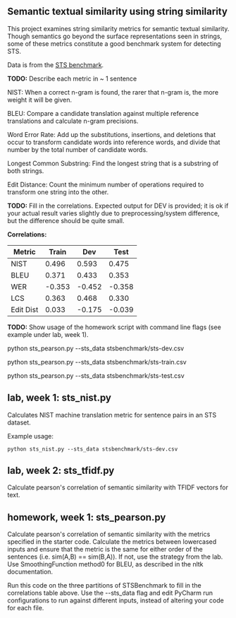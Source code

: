 Semantic textual similarity using string similarity
---------------------------------------------------

This project examines string similarity metrics for semantic textual similarity.
Though semantics go beyond the surface representations seen in strings, some of these
metrics constitute a good benchmark system for detecting STS.

Data is from the [STS benchmark](http://ixa2.si.ehu.es/stswiki/index.php/STSbenchmark).

**TODO:**
Describe each metric in ~ 1 sentence



NIST: When a correct n-gram is found, the rarer that n-gram is, the more weight it will be given.

BLEU: Compare a candidate translation against multiple reference translations and calculate n-gram precisions.

Word Error Rate: Add up the substitutions, insertions, and deletions that occur to transform candidate words into 
reference words, and divide that number by the total number of candidate words.

Longest Common Substring: Find the longest string that is a substring of both strings.

Edit Distance: Count the minimum number of operations required to transform one string into the other.



**TODO:** Fill in the correlations. Expected output for DEV is provided; it is ok if your actual result
varies slightly due to preprocessing/system difference, but the difference should be quite small.

**Correlations:**

Metric | Train | Dev | Test 
------ | ----- | --- | ----
NIST | 0.496 | 0.593 | 0.475
BLEU | 0.371 | 0.433 | 0.353
WER | -0.353 | -0.452| -0.358
LCS | 0.363 | 0.468| 0.330
Edit Dist | 0.033 | -0.175| -0.039

**TODO:**
Show usage of the homework script with command line flags (see example under lab, week 1).
 
python sts_pearson.py --sts_data stsbenchmark/sts-dev.csv



python sts_pearson.py --sts_data stsbenchmark/sts-train.csv


python sts_pearson.py --sts_data stsbenchmark/sts-test.csv
## lab, week 1: sts_nist.py

Calculates NIST machine translation metric for sentence pairs in an STS dataset.

Example usage:

`python sts_nist.py --sts_data stsbenchmark/sts-dev.csv`

## lab, week 2: sts_tfidf.py

Calculate pearson's correlation of semantic similarity with TFIDF vectors for text.

## homework, week 1: sts_pearson.py

Calculate pearson's correlation of semantic similarity with the metrics specified in the starter code.
Calculate the metrics between lowercased inputs and ensure that the metric is the same for either order of the 
sentences (i.e. sim(A,B) == sim(B,A)). If not, use the strategy from the lab.
Use SmoothingFunction method0 for BLEU, as described in the nltk documentation.

Run this code on the three partitions of STSBenchmark to fill in the correlations table above.
Use the --sts_data flag and edit PyCharm run configurations to run against different inputs,
 instead of altering your code for each file.